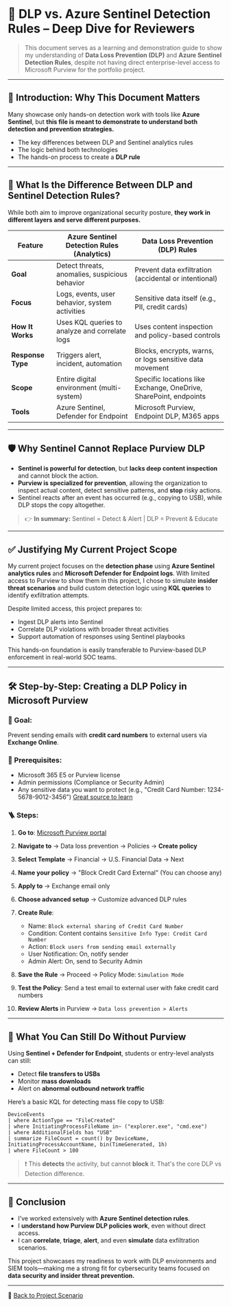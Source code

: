 # 📘 DLP vs. Azure Sentinel Detection Rules – Deep Dive for Reviewers

> This document serves as a learning and demonstration guide to show my understanding of **Data Loss Prevention (DLP)** and **Azure Sentinel Detection Rules**, despite not having direct enterprise-level access to Microsoft Purview for the portfolio project.

---

## 🧠 Introduction: Why This Document Matters

Many showcase only hands-on detection work with tools like **Azure Sentinel**, but **this file is meant to demonstrate to understand both detection and prevention strategies.**

- The key differences between DLP and Sentinel analytics rules
- The logic behind both technologies
- The hands-on process to create a **DLP rule**

---

## 🤔 What Is the Difference Between DLP and Sentinel Detection Rules?

While both aim to improve organizational security posture, **they work in different layers and serve different purposes.**

| Feature | Azure Sentinel Detection Rules (Analytics) | Data Loss Prevention (DLP) Rules |
|--------|---------------------------------------------|-----------------------------------|
| **Goal** | Detect threats, anomalies, suspicious behavior | Prevent data exfiltration (accidental or intentional) |
| **Focus** | Logs, events, user behavior, system activities | Sensitive data itself (e.g., PII, credit cards) |
| **How It Works** | Uses KQL queries to analyze and correlate logs | Uses content inspection and policy-based controls |
| **Response Type** | Triggers alert, incident, automation | Blocks, encrypts, warns, or logs sensitive data movement |
| **Scope** | Entire digital environment (multi-system) | Specific locations like Exchange, OneDrive, SharePoint, endpoints |
| **Tools** | Azure Sentinel, Defender for Endpoint | Microsoft Purview, Endpoint DLP, M365 apps |

---

## 🛡️ Why Sentinel Cannot Replace Purview DLP

- **Sentinel is powerful for detection**, but **lacks deep content inspection** and cannot block the action.
- **Purview is specialized for prevention**, allowing the organization to inspect actual content, detect sensitive patterns, and **stop** risky actions.
- Sentinel reacts after an event has occurred (e.g., copying to USB), while DLP stops the copy altogether.

> 👉 **In summary:** Sentinel = Detect & Alert | DLP = Prevent & Educate

---

## ✅ Justifying My Current Project Scope

My current project focuses on the **detection phase** using **Azure Sentinel analytics rules** and **Microsoft Defender for Endpoint logs**. With limited access to Purview to show them in this project, I chose to simulate **insider threat scenarios** and build custom detection logic using **KQL queries** to identify exfiltration attempts.

Despite limited access, this project prepares to:
- Ingest DLP alerts into Sentinel
- Correlate DLP violations with broader threat activities
- Support automation of responses using Sentinel playbooks

This hands-on foundation is easily transferable to Purview-based DLP enforcement in real-world SOC teams.

---

## 🛠️ Step-by-Step: Creating a DLP Policy in Microsoft Purview

### 🎯 Goal:
Prevent sending emails with **credit card numbers** to external users via **Exchange Online**.

### 📌 Prerequisites:
- Microsoft 365 E5 or Purview license
- Admin permissions (Compliance or Security Admin)
- Any sensitive data you want to protect (e.g., "Credit Card Number: 1234-5678-9012-3456")
[Great source to learn](https://www.linkedin.com/learning-login/share?forceAccount=false&redirect=https%3A%2F%2Fwww.linkedin.com%2Flearning%2Fcomplete-guide-to-microsoft-purview%3Ftrk%3Dshare_ent_url%26shareId%3DzQkw56UyQk6hmYIuHNoEBA%253D%253D)

### 🪜 Steps:

1. **Go to**: [Microsoft Purview portal](https://compliance.microsoft.com/)
2. **Navigate to** → Data loss prevention → Policies → **Create policy**
3. **Select Template** → Financial → U.S. Financial Data → Next
4. **Name your policy** → "Block Credit Card External" (You can choose any)
5. **Apply to** → Exchange email only
6. **Choose advanced setup** → Customize advanced DLP rules
7. **Create Rule**:
   - Name: `Block external sharing of Credit Card Number`
   - Condition: Content contains `Sensitive Info Type: Credit Card Number`
   - Action: `Block users from sending email externally`
   - User Notification: On, notify sender
   - Admin Alert: On, send to Security Admin

8. **Save the Rule** → Proceed → Policy Mode: `Simulation Mode`
9. **Test the Policy**: Send a test email to external user with fake credit card numbers
10. **Review Alerts** in Purview → `Data loss prevention > Alerts`

---

## 🔄 What You Can Still Do Without Purview

Using **Sentinel + Defender for Endpoint**, students or entry-level analysts can still:

- Detect **file transfers to USBs**
- Monitor **mass downloads**
- Alert on **abnormal outbound network traffic**

Here’s a basic KQL for detecting mass file copy to USB:

```kql
DeviceEvents
| where ActionType == "FileCreated"
| where InitiatingProcessFileName in~ ("explorer.exe", "cmd.exe")
| where AdditionalFields has "USB"
| summarize FileCount = count() by DeviceName, InitiatingProcessAccountName, bin(TimeGenerated, 1h)
| where FileCount > 100
```

> ❗ This **detects** the activity, but cannot **block** it. That's the core DLP vs Detection difference.

---

## 🚀 Conclusion

- I’ve worked extensively with **Azure Sentinel detection rules**.
- I **understand how Purview DLP policies work**, even without direct access.
- I can **correlate**, **triage**, **alert**, and even **simulate** data exfiltration scenarios.

This project showcases my readiness to work with DLP environments and SIEM tools—making me a strong fit for cybersecurity teams focused on **data security and insider threat prevention.**

---

📎 [Back to Project Scenario](../README.md)
